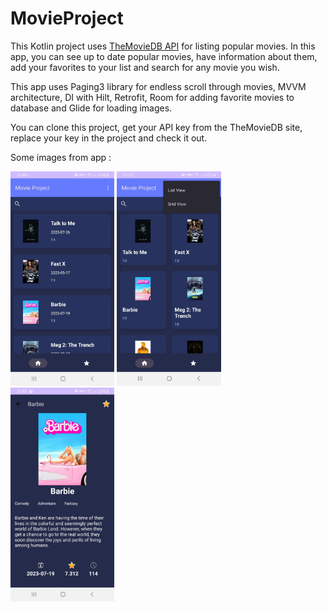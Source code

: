 # MovieProject
This Kotlin project uses [TheMovieDB API](https://developer.themoviedb.org/reference/intro/getting-started) for listing popular movies. In this app, you can see up to date popular movies, have information about them, add your favorites to your list and search for any movie you wish.

This app uses Paging3 library for endless scroll through movies, MVVM architecture, DI with Hilt, Retrofit, Room for adding favorite movies to database and Glide for loading images.

You can clone this project, get your API key from the TheMovieDB site, replace your key in the project and check it out.

Some images from app  : 

<p float="left">
  <img src="https://github.com/cigdeemtok/MovieProject/blob/master/images/movielist.jpeg" width="33%" />
  <img src="https://github.com/cigdeemtok/MovieProject/blob/master/images/moviegrid.jpeg" width="33%" />
  <img src="https://github.com/cigdeemtok/MovieProject/blob/master/images/moviedetail.jpeg" width="33%" />
</p>
